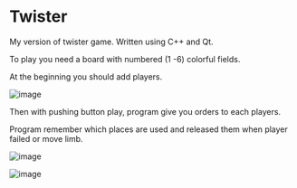 # Twister
My version of twister game. Written using C++ and Qt.

To play you need a board with numbered (1 -6) colorful fields. 

At the beginning you should add players. 

![image](https://user-images.githubusercontent.com/105115971/170061532-82b79f2a-86e0-4f8e-bf90-c31ad84a5512.png)

Then with pushing button play, program give you orders to each players.

Program remember which places are used and released them when player failed or move limb. 

![image](https://user-images.githubusercontent.com/105115971/170061105-ceb40b6b-1c26-4727-b5ce-97c8f046b341.png)


![image](https://user-images.githubusercontent.com/105115971/170066140-83d6c8d3-ea6a-4e6a-89e1-61a00f0f9e6c.png)
